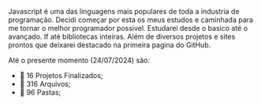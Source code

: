 
Javascript é uma das linguagens mais populares de toda a industria de programação.
Decidi começar por esta os meus estudos e caminhada para me tornar o melhor programador possivel.
Estudarei desde o basico até o avançado.
If até bibliotecas inteiras.
Além de diversos projetos e sites prontos que deixarei destacado na primeira pagina do GitHub.

Até o presente momento (24/07/2024) são:
- 🌟 16 Projetos Finalizados;
- 📃 316 Arquivos;
- 📁 96 Pastas;

